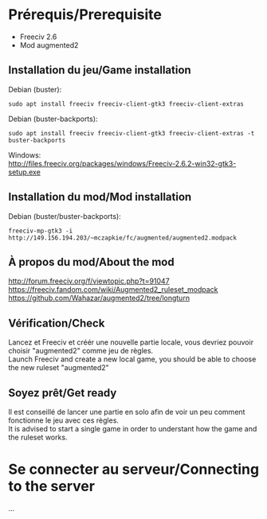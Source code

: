 # Prérequis/Prerequisite

- Freeciv 2.6
- Mod augmented2

## Installation du jeu/Game installation

Debian (buster):
```
sudo apt install freeciv freeciv-client-gtk3 freeciv-client-extras
```

Debian (buster-backports):
```
sudo apt install freeciv freeciv-client-gtk3 freeciv-client-extras -t buster-backports
```

Windows:  
http://files.freeciv.org/packages/windows/Freeciv-2.6.2-win32-gtk3-setup.exe

## Installation du mod/Mod installation

Debian (buster/buster-backports):
```
freeciv-mp-gtk3 -i http://149.156.194.203/~mczapkie/fc/augmented/augmented2.modpack
```

## À propos du mod/About the mod

http://forum.freeciv.org/f/viewtopic.php?t=91047  
https://freeciv.fandom.com/wiki/Augmented2_ruleset_modpack  
https://github.com/Wahazar/augmented2/tree/longturn

## Vérification/Check

Lancez et Freeciv et créér une nouvelle partie locale, vous devriez pouvoir choisir "augmented2" comme jeu de règles.  
Launch Freeciv and create a new local game, you should be able to choose the new ruleset "augmented2"

## Soyez prêt/Get ready

Il est conseillé de lancer une partie en solo afin de voir un peu comment fonctionne le jeu avec ces règles.  
It is advised to start a single game in order to understant how the game and the ruleset works.

# Se connecter au serveur/Connecting to the server
...
